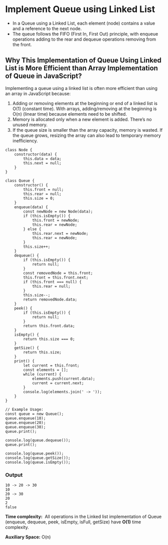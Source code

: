# Implement Queue using Linked List
- In a Queue using a Linked List, each element (node) contains a value and a reference to the next node. 
- The queue follows the FIFO (First In, First Out) principle, with enqueue operations adding to the rear and dequeue operations removing from the front.

## Why This Implementation of Queue Using Linked List is More Efficient than Array Implementation of Queue in JavaScript?

Implementing a queue using a linked list is often more efficient than using an array in JavaScript because:

1. Adding or removing elements at the beginning or end of a linked list is O(1) (constant time). With arrays, adding/removing at the beginning is O(n) (linear time) because elements need to be shifted.
2. Memory is allocated only when a new element is added. There’s no unused memory.
3. If the queue size is smaller than the array capacity, memory is wasted. If the queue grows, resizing the array can also lead to temporary memory inefficiency.

```
class Node {
    constructor(data) {
        this.data = data;
        this.next = null;
    }
}

class Queue {
    constructor() {
        this.front = null;  
        this.rear = null; 
        this.size = 0; 
    }
    enqueue(data) {
        const newNode = new Node(data);
        if (this.isEmpty()) {
            this.front = newNode;
            this.rear = newNode;
        } else {
            this.rear.next = newNode;
            this.rear = newNode;
        }
        this.size++;
    }
    dequeue() {
        if (this.isEmpty()) {
            return null; 
        }
        const removedNode = this.front;
        this.front = this.front.next;
        if (this.front === null) {
            this.rear = null;
        }
        this.size--;
        return removedNode.data;
    }
    peek() {
        if (this.isEmpty()) {
            return null;
        }
        return this.front.data;
    }
    isEmpty() {
        return this.size === 0;
    }
    getSize() {
        return this.size;
    }
    print() {
        let current = this.front;
        const elements = [];
        while (current) {
            elements.push(current.data);
            current = current.next;
        }
        console.log(elements.join(' -> '));
    }
}

// Example Usage:
const queue = new Queue();
queue.enqueue(10);
queue.enqueue(20);
queue.enqueue(30);
queue.print(); 

console.log(queue.dequeue());
queue.print();

console.log(queue.peek()); 
console.log(queue.getSize());
console.log(queue.isEmpty());
```

### Output
```
10 -> 20 -> 30
10
20 -> 30
20
2
false
```

****Time complexity:**** 
All operations in the Linked list implementation of Queue (enqueue, dequeue, peek, isEmpty, isFull, getSize) have ****O(1)**** time complexity.  

****Auxiliary Space:**** O(n)
